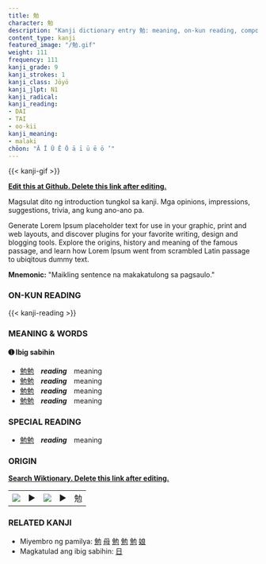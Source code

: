 ```yaml
---
title: 勉
character: 勉
description: "Kanji dictionary entry 勉: meaning, on-kun reading, compounds, origin, related kanji"
content_type: kanji
featured_image: "/勉.gif"
weight: 111
frequency: 111
kanji_grade: 9
kanji_strokes: 1
kanji_class: Jōyō
kanji_jlpt: N1
kanji_radical: 
kanji_reading: 
- DAI
- TAI
- oo-kii
kanji_meaning:
- malaki
chōon: "Ā Ī Ū Ē Ō ā ī ū ē ō ’"
---
```

[//]: # (Don't edit the line below. Kanji animated GIF code is automatically generated.)
{{< kanji-gif >}}

[//]: # (Edit below this line.)

**[Edit this at Github. Delete this link after editing.](https://github.com/tim0g/tim/tree/main/content/kanji/勉/index.md)**

Magsulat dito ng introduction tungkol sa kanji. Mga opinions, impressions, suggestions, trivia, ang kung ano-ano pa.

Generate Lorem Ipsum placeholder text for use in your graphic, print and web layouts, and discover plugins for your favorite writing, design and blogging tools. Explore the origins, history and meaning of the famous passage, and learn how Lorem Ipsum went from scrambled Latin passage to ubiqitous dummy text.
 
**Mnemonic:** "Maikling sentence na makakatulong sa pagsaulo."

### ON-KUN READING

[//]: # (Don't edit the line below. ON-KUN READING code is automatically generated.)
{{< kanji-reading >}}

### MEANING & WORDS

#### ➊ **Ibig sabihin**
  - [勉](../勉)[勉](../勉)　***reading***　meaning
  - [勉](../勉)[勉](../勉)　***reading***　meaning
  - [勉](../勉)[勉](../勉)　***reading***　meaning
  - [勉](../勉)[勉](../勉)　***reading***　meaning

### SPECIAL READING
  - [勉](../勉)[勉](../勉)　***reading***　meaning

### ORIGIN

**[Search Wiktionary. Delete this link after editing.](https://wiktionary.org/wiki/勉)**
<table class="kanji-table"><tr><td>
<img src="60px-勉-bronze.svg.png">
</td><td>▶</td><td>
<img src="60px-勉-oracle.svg.png">
</td><td>▶</td>
<td class="kanji-origin">勉</td>
</tr></table>

### RELATED KANJI
- Miyembro ng pamilya: [勉](../勉) [母](../母) [勉](../勉) [勉](../勉) [勉](../勉) [娘](../娘)
- Magkatulad ang ibig sabihin: [日](../日)
